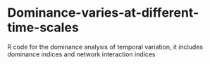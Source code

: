 # Dominance-varies-at-different-time-scales
R code for the dominance analysis of temporal variation, it includes dominance indices and network interaction indices
